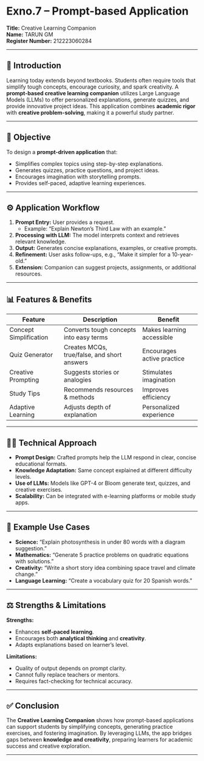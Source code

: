 # Exno.7 – Prompt-based Application  
**Title:** Creative Learning Companion  
**Name:** TARUN GM  
**Register Number:** 212223060284  

---

## 🌟 Introduction  
Learning today extends beyond textbooks. Students often require tools that simplify tough concepts, encourage curiosity, and spark creativity. A **prompt-based creative learning companion** utilizes Large Language Models (LLMs) to offer personalized explanations, generate quizzes, and provide innovative project ideas. This application combines **academic rigor** with **creative problem-solving**, making it a powerful study partner.  

---

## 🎯 Objective  
To design a **prompt-driven application** that:  
- Simplifies complex topics using step-by-step explanations.  
- Generates quizzes, practice questions, and project ideas.  
- Encourages imagination with storytelling prompts.  
- Provides self-paced, adaptive learning experiences.  

---

## ⚙️ Application Workflow  
1. **Prompt Entry:** User provides a request.  
   - Example: “Explain Newton’s Third Law with an example.”  
2. **Processing with LLM:** The model interprets context and retrieves relevant knowledge.  
3. **Output:** Generates concise explanations, examples, or creative prompts.  
4. **Refinement:** User asks follow-ups, e.g., “Make it simpler for a 10-year-old.”  
5. **Extension:** Companion can suggest projects, assignments, or additional resources.  

---

## 📊 Features & Benefits  

| Feature                  | Description                                    | Benefit                          |
|---------------------------|------------------------------------------------|---------------------------------|
| Concept Simplification    | Converts tough concepts into easy terms        | Makes learning accessible       |
| Quiz Generator            | Creates MCQs, true/false, and short answers    | Encourages active practice      |
| Creative Prompting        | Suggests stories or analogies                  | Stimulates imagination          |
| Study Tips                | Recommends resources & methods                 | Improves efficiency             |
| Adaptive Learning         | Adjusts depth of explanation                   | Personalized experience         |

---

## 🧑‍💻 Technical Approach  
- **Prompt Design:** Crafted prompts help the LLM respond in clear, concise educational formats.  
- **Knowledge Adaptation:** Same concept explained at different difficulty levels.  
- **Use of LLMs:** Models like GPT-4 or Bloom generate text, quizzes, and creative exercises.  
- **Scalability:** Can be integrated with e-learning platforms or mobile study apps.  

---

## 📝 Example Use Cases  
- **Science:** “Explain photosynthesis in under 80 words with a diagram suggestion.”  
- **Mathematics:** “Generate 5 practice problems on quadratic equations with solutions.”  
- **Creativity:** “Write a short story idea combining space travel and climate change.”  
- **Language Learning:** “Create a vocabulary quiz for 20 Spanish words.”  

---

## ⚖️ Strengths & Limitations  

**Strengths:**  
- Enhances **self-paced learning**.  
- Encourages both **analytical thinking** and **creativity**.  
- Adapts explanations based on learner’s level.  

**Limitations:**  
- Quality of output depends on prompt clarity.  
- Cannot fully replace teachers or mentors.  
- Requires fact-checking for technical accuracy.  

---

## ✅ Conclusion  
The **Creative Learning Companion** shows how prompt-based applications can support students by simplifying concepts, generating practice exercises, and fostering imagination. By leveraging LLMs, the app bridges gaps between **knowledge and creativity**, preparing learners for academic success and creative exploration.  

---
